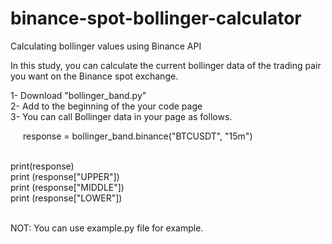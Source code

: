 # binance-spot-bollinger-calculator
Calculating bollinger values using Binance API

In this study, you can calculate the current bollinger data of the trading pair you want on the Binance spot exchange.

1- Download "bollinger_band.py"
</br>
2- Add <import bollinger_band> to the beginning of the your code page
</br>
3- You can call Bollinger data in your page as follows.
</br>
      <p style="text-indent:20px;">response = bollinger_band.binance("BTCUSDT", "15m")</p>
      </br>
      print(response)
      </br>
      print (response["UPPER"])
      </br>
      print (response["MIDDLE"])
      </br>
      print (response["LOWER"])
      </br>
      </br>

NOT: You can use example.py file for example.
